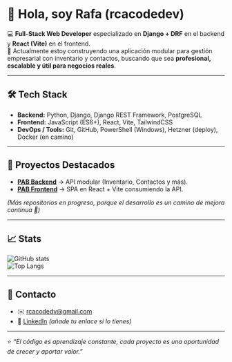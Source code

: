 # 👋 Hola, soy Rafa (rcacodedev)

💻 **Full-Stack Web Developer** especializado en **Django + DRF** en el backend y **React (Vite)** en el frontend.  
🚀 Actualmente estoy construyendo una aplicación modular para gestión empresarial con inventario y contactos, buscando que sea **profesional, escalable y útil para negocios reales**.  

---

## 🛠️ Tech Stack
- **Backend:** Python, Django, Django REST Framework, PostgreSQL  
- **Frontend:** JavaScript (ES6+), React, Vite, TailwindCSS  
- **DevOps / Tools:** Git, GitHub, PowerShell (Windows), Hetzner (deploy), Docker (en camino)  

---

## 📌 Proyectos Destacados
- **[PAB Backend](https://github.com/rcacodedev/PAB-backend)** → API modular (Inventario, Contactos y más).  
- **[PAB Frontend](https://github.com/rcacodedev/PAB-frontend)** → SPA en React + Vite consumiendo la API.  

*(Más repositorios en progreso, porque el desarrollo es un camino de mejora continua 🚧)*

---

## 📈 Stats
![GitHub stats](https://github-readme-stats.vercel.app/api?username=rcacodedev&show_icons=true&theme=radical)  
![Top Langs](https://github-readme-stats.vercel.app/api/top-langs/?username=rcacodedev&layout=compact&theme=radical)

---

## 🤝 Contacto
- ✉️ [rcacodedv@gmail.com](mailto:rcacodedv@gmail.com)  
- 💼 [LinkedIn](https://www.linkedin.com/in/tu-linkedin) *(añade tu enlace si lo tienes)*  

---

⭐️ *“El código es aprendizaje constante, cada proyecto es una oportunidad de crecer y aportar valor.”*
